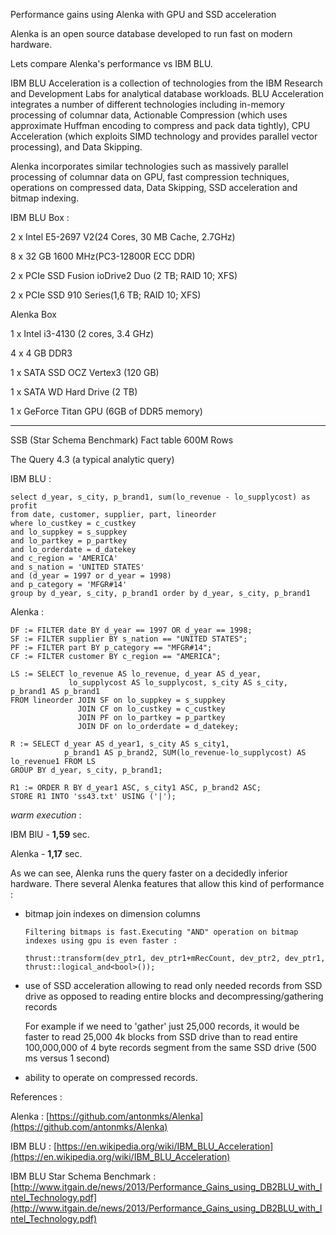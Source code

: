 Performance gains using Alenka with GPU and SSD acceleration

Alenka is an open source database developed to run fast on modern hardware.

Lets compare Alenka's performance vs IBM BLU.

IBM BLU Acceleration is a collection of technologies from the IBM Research and Development Labs for
analytical database workloads. BLU Acceleration integrates a number of different technologies including
in-memory processing of columnar data, Actionable Compression (which uses approximate Huffman encoding to
compress and pack data tightly), CPU Acceleration (which exploits SIMD technology and provides parallel vector processing), and Data Skipping.

Alenka incorporates similar technologies such as massively parallel processing of columnar data on GPU, fast compression techniques,
operations on compressed data, Data Skipping, SSD acceleration and bitmap indexing.

IBM BLU Box :

2 x Intel E5-2697 V2(24 Cores, 30 MB Cache, 2.7GHz)

8 x 32 GB 1600 MHz(PC3-12800R ECC DDR)

2 x PCIe SSD Fusion ioDrive2 Duo (2 TB; RAID 10; XFS)

2 x PCIe SSD 910 Series(1,6 TB; RAID 10; XFS)



Alenka Box

1 x Intel i3-4130 (2 cores, 3.4 GHz)

4 x 4 GB DDR3 

1 x SATA SSD OCZ Vertex3 (120 GB)

1 x SATA WD Hard Drive (2 TB)

1 x GeForce Titan GPU (6GB of DDR5 memory)

----------


SSB (Star Schema Benchmark)
Fact table 600M Rows

The Query 4.3 (a typical analytic query)

  IBM BLU :

    select d_year, s_city, p_brand1, sum(lo_revenue - lo_supplycost) as profit
    from date, customer, supplier, part, lineorder
    where lo_custkey = c_custkey
    and lo_suppkey = s_suppkey
    and lo_partkey = p_partkey
    and lo_orderdate = d_datekey
    and c_region = 'AMERICA'
    and s_nation = 'UNITED STATES'
    and (d_year = 1997 or d_year = 1998)
    and p_category = 'MFGR#14'
    group by d_year, s_city, p_brand1 order by d_year, s_city, p_brand1

Alenka : 

    DF := FILTER date BY d_year == 1997 OR d_year == 1998;
    SF := FILTER supplier BY s_nation == "UNITED STATES";
    PF := FILTER part BY p_category == "MFGR#14";
    CF := FILTER customer BY c_region == "AMERICA";
    
    LS := SELECT lo_revenue AS lo_revenue, d_year AS d_year, 
		         lo_supplycost AS lo_supplycost, s_city AS s_city, p_brand1 AS p_brand1
    FROM lineorder JOIN SF on lo_suppkey = s_suppkey
                   JOIN CF on lo_custkey = c_custkey
                   JOIN PF on lo_partkey = p_partkey
                   JOIN DF on lo_orderdate = d_datekey;
    					 
    R := SELECT d_year AS d_year1, s_city AS s_city1,
                p_brand1 AS p_brand2, SUM(lo_revenue-lo_supplycost) AS lo_revenue1 FROM LS
    GROUP BY d_year, s_city, p_brand1;	 
     
    R1 := ORDER R BY d_year1 ASC, s_city1 ASC, p_brand2 ASC;		 	 
    STORE R1 INTO 'ss43.txt' USING ('|');

*warm execution* :

IBM BlU - **1,59** sec.

Alenka - **1,17** sec.

As we can see, Alenka runs the query faster on a decidedly inferior hardware. There several Alenka features
that allow this kind of performance : 

- bitmap join indexes on dimension columns

      Filtering bitmaps is fast.Executing "AND" operation on bitmap indexes using gpu is even faster :

    `thrust::transform(dev_ptr1, dev_ptr1+mRecCount, dev_ptr2, dev_ptr1, thrust::logical_and<bool>());`

- use of SSD acceleration allowing to read only needed records from SSD drive as opposed to reading entire blocks 	and decompressing/gathering records
 
 	For example if we need to 'gather' just 25,000 records, it would be faster to read 25,000 4k blocks from SSD drive than to read entire 100,000,000 of 4 byte records segment from the same SSD drive (500 ms versus 1 second)   
 
 
- ability to operate on compressed records.

References :

Alenka : [https://github.com/antonmks/Alenka](https://github.com/antonmks/Alenka)

IBM BLU : [https://en.wikipedia.org/wiki/IBM_BLU_Acceleration](https://en.wikipedia.org/wiki/IBM_BLU_Acceleration)

IBM BLU Star Schema Benchmark : [http://www.itgain.de/news/2013/Performance_Gains_using_DB2BLU_with_Intel_Technology.pdf](http://www.itgain.de/news/2013/Performance_Gains_using_DB2BLU_with_Intel_Technology.pdf)






